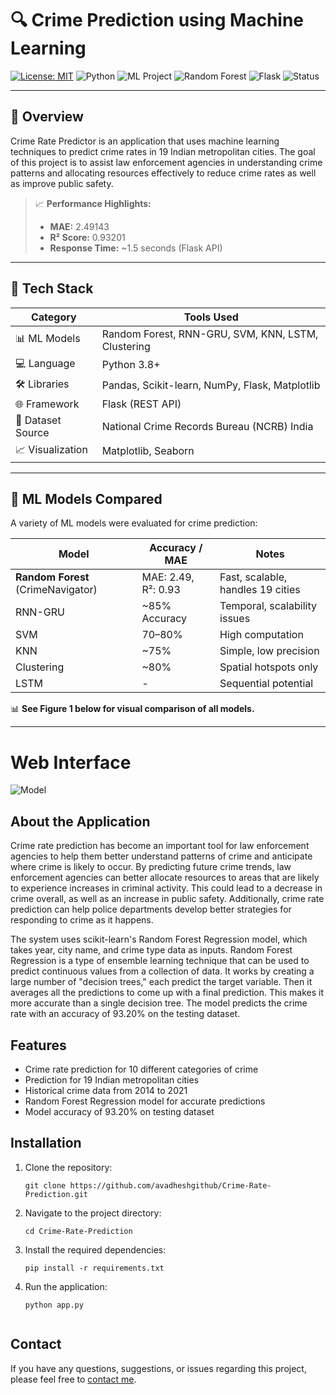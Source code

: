 # 🔍 Crime Prediction using Machine Learning

[![License: MIT](https://img.shields.io/badge/License-MIT-yellow.svg)](https://opensource.org/licenses/MIT)
![Python](https://img.shields.io/badge/python-3.8+-blue.svg)
![ML Project](https://img.shields.io/badge/Machine%20Learning-Crime%20Prediction-green)
![Random Forest](https://img.shields.io/badge/Model-Random%20Forest-orange)
![Flask](https://img.shields.io/badge/API-Flask-blue)
![Status](https://img.shields.io/badge/Status-Completed-brightgreen)

---

## 📖 Overview

Crime Rate Predictor is an application that uses machine learning techniques to predict crime rates in 19 Indian metropolitan cities. The goal of this project is to assist law enforcement agencies in understanding crime patterns and allocating resources effectively to reduce crime rates as well as improve public safety.

> 📈 **Performance Highlights:**  
> - **MAE:** 2.49143  
> - **R² Score:** 0.93201  
> - **Response Time:** ~1.5 seconds (Flask API)

---

## 🔧 Tech Stack

| Category            | Tools Used                          |
|---------------------|-------------------------------------|
| 📊 ML Models        | Random Forest, RNN-GRU, SVM, KNN, LSTM, Clustering |
| 💻 Language         | Python 3.8+                         |
| 🛠️ Libraries        | Pandas, Scikit-learn, NumPy, Flask, Matplotlib |
| 🌐 Framework        | Flask (REST API)                    |
| 📁 Dataset Source   | National Crime Records Bureau (NCRB) India |
| 📈 Visualization    | Matplotlib, Seaborn                 |

---

## 🧠 ML Models Compared

A variety of ML models were evaluated for crime prediction:

| Model         | Accuracy / MAE | Notes |
|---------------|----------------|-------|
| **Random Forest** (CrimeNavigator) | MAE: 2.49, R²: 0.93 | Fast, scalable, handles 19 cities |
| RNN-GRU       | ~85% Accuracy | Temporal, scalability issues |
| SVM           | 70–80%        | High computation |
| KNN           | ~75%          | Simple, low precision |
| Clustering    | ~80%          | Spatial hotspots only |
| LSTM          | -             | Sequential potential |

📊 **See Figure 1 below for visual comparison of all models.**

---

# Web Interface
![Model](https://github.com/user-attachments/assets/4dd07cdb-ca7e-4097-ad9d-ac4eaeade436)

## About the Application

Crime rate prediction has become an important tool for law enforcement agencies to help them better understand patterns of crime and anticipate where crime is likely to occur. By predicting future crime trends, law enforcement agencies can better allocate resources to areas that are likely to experience increases in criminal activity. This could lead to a decrease in crime overall, as well as an increase in public safety. Additionally, crime rate prediction can help police departments develop better strategies for responding to crime as it happens.

The system uses scikit-learn's Random Forest Regression model, which takes year, city name, and crime type data as inputs. Random Forest Regression is a type of ensemble learning technique that can be used to predict continuous values from a collection of data. It works by creating a large number of "decision trees," each predict the target variable. Then it averages all the predictions to come up with a final prediction. This makes it more accurate than a single decision tree. The model predicts the crime rate with an accuracy of 93.20% on the testing dataset.

## Features

- Crime rate prediction for 10 different categories of crime
- Prediction for 19 Indian metropolitan cities
- Historical crime data from 2014 to 2021
- Random Forest Regression model for accurate predictions
- Model accuracy of 93.20% on testing dataset

## Installation

1. Clone the repository:

   ```shell
   git clone https://github.com/avadheshgithub/Crime-Rate-Prediction.git

2. Navigate to the project directory:

   ```shell
   cd Crime-Rate-Prediction

3. Install the required dependencies:

   ```shell
   pip install -r requirements.txt
   
4. Run the application:

   ```shell
   python app.py


## Contact

If you have any questions, suggestions, or issues regarding this project, please feel free to [contact me](mailto:avadheshumarshah578@gmail.com).
